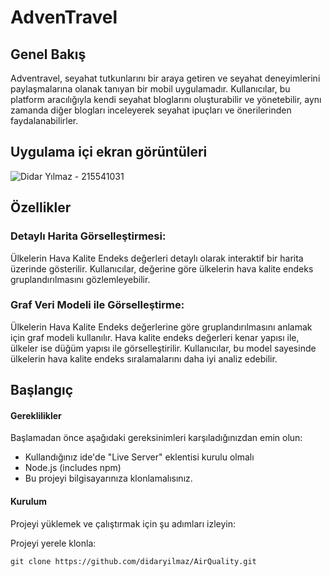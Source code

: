 # AdvenTravel

## Genel Bakış


Adventravel, seyahat tutkunlarını bir araya getiren ve seyahat deneyimlerini paylaşmalarına olanak tanıyan bir mobil uygulamadır. Kullanıcılar, bu platform aracılığıyla kendi seyahat bloglarını oluşturabilir ve yönetebilir, aynı zamanda diğer blogları inceleyerek seyahat ipuçları ve önerilerinden faydalanabilirler.

## Uygulama içi ekran görüntüleri
![Didar Yılmaz - 215541031](https://github.com/user-attachments/assets/f08e788d-6e26-44a3-9cf6-0c7a211e468b)

## Özellikler

### Detaylı Harita Görselleştirmesi:
Ülkelerin Hava Kalite Endeks değerleri detaylı olarak interaktif bir harita üzerinde gösterilir. Kullanıcılar, değerine göre ülkelerin hava kalite endeks gruplandırılmasını gözlemleyebilir.

### Graf Veri Modeli ile Görselleştirme:
Ülkelerin Hava Kalite Endeks değerlerine göre gruplandırılmasını anlamak için graf modeli kullanılır. Hava kalite endeks değerleri kenar yapısı ile, ülkeler ise düğüm yapısı ile görselleştirilir. Kullanıcılar, bu model sayesinde ülkelerin hava kalite endeks sıralamalarını daha iyi analiz edebilir.

## Başlangıç

#### Gereklilikler
Başlamadan önce aşağıdaki gereksinimleri karşıladığınızdan emin olun:

- Kullandığınız ide'de "Live Server" eklentisi kurulu olmalı
- Node.js (includes npm)
- Bu projeyi bilgisayarınıza klonlamalısınız.

#### Kurulum
Projeyi yüklemek ve çalıştırmak için şu adımları izleyin:

Projeyi yerele klonla:
```
git clone https://github.com/didaryilmaz/AirQuality.git
```
